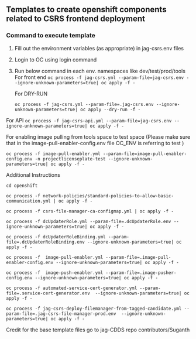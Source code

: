 ## Templates to create openshift components related to CSRS frontend deployment

### Command to execute template
1) Fill out the environment variables (as appropriate) in jag-csrs.env files
2) Login to OC using login command
3) Run below command in each env. namespaces like dev/test/prod/tools
 For front end
   ``oc process -f jag-csrs.yml --param-file=jag-csrs.env --ignore-unknown-parameters=true| oc apply -f -``

   For DRY-RUN

   ``oc process -f jag-csrs.yml --param-file=.jag-csrs.env --ignore-unknown-parameters=true| oc apply --dry-run -f -``

 For API
   ``oc process -f jag-csrs-api.yml --param-file=jag-csrs.env --ignore-unknown-parameters=true| oc apply -f -``

  For enabling image pulling from tools space to test space
  (Please make sure that in the image-pull-enabler-config.env file OC_ENV is referring to test )

  ``oc process -f image-pull-enabler.yml --param-file=image-pull-enabler-config.env -n projectlicenseplate-test --ignore-unknown-parameters=true| oc apply -f - ``

 Additional Instructions

  ``cd openshift ``

  ``oc process -f network-policies/standard-policies-to-allow-basic-communication.yml | oc apply -f -  ``

  ``oc process -f csrs-file-manager-ca-configmap.yml | oc apply -f - ``

  ``oc process -f dcUpdaterRole.yml --param-file=.dcUpdaterRole.env --ignore-unknown-parameters=true| oc apply -f -  ``

  ``oc process -f dcUpdaterRoleBinding.yml --param-file=.dcUpdaterRoleBinding.env --ignore-unknown-parameters=true| oc apply -f -  ``

  ``oc process -f  image-pull-enabler.yml --param-file=.image-pull-enabler-config.env --ignore-unknown-parameters=true| oc apply -f -  ``

  ``oc process -f  image-push-enabler.yml --param-file=.image-pusher-config.env --ignore-unknown-parameters=true| oc apply -f -  ``

  ``oc process -f automated-service-cert-generator.yml --param-file=.service-cert-generator.env  --ignore-unknown-parameters=true| oc apply -f -  ``

  ``oc process -f jag-csrs-deploy-filemanager-from-tagged-candidate.yml --param-file=.jag-csrs-file-manager-prod.env  --ignore-unknown-parameters=true| oc apply -f -  ``

   Credit for the base template files go to jag-CDDS repo contributors/Suganth
